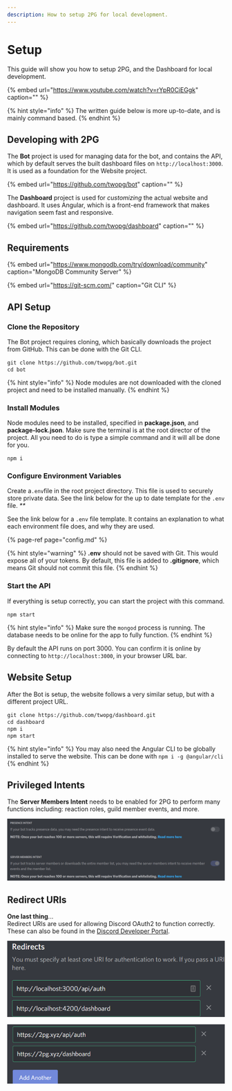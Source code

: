 ```yaml
---
description: How to setup 2PG for local development.
---
```


# Setup

This guide will show you how to setup 2PG, and the Dashboard for local development.

{% embed url="https://www.youtube.com/watch?v=rYpR0CiEGgk" caption="" %}

{% hint style="info" %}
The written guide below is more up-to-date, and is mainly command based.
{% endhint %}

## Developing with 2PG

The **Bot** project is used for managing data for the bot, and contains the API, which by default serves the built dashboard files on `http://localhost:3000`. It is used as a foundation for the Website project.

{% embed url="https://github.com/twopg/bot" caption="" %}

The **Dashboard** project is used for _customizing_ the actual website and dashboard. It uses Angular, which is a front-end framework that makes navigation seem fast and responsive.

{% embed url="https://github.com/twopg/dashboard" caption="" %}

## Requirements

{% embed url="https://www.mongodb.com/try/download/community" caption="MongoDB Community Server" %}

{% embed url="https://git-scm.com/" caption="Git CLI" %}

## API Setup

### Clone the Repository

The Bot project requires cloning, which basically downloads the project from GitHub. This can be done with the Git CLI.

```text
git clone https://github.com/twopg/bot.git
cd bot
```

{% hint style="info" %}
Node modules are not downloaded with the cloned project and need to be installed manually.
{% endhint %}

### Install Modules

Node modules need to be installed, specified in **package.json**, and **package-lock.json**. Make sure the terminal is at the root director of the project. All you need to do is type a simple command and it will all be done for you.

```text
npm i
```

### Configure Environment Variables

Create a`.env`file in the root project directory. This file is used to securely store private data. See the link below for the up to date template for the `.env` file. _\*\*_

See the link below for a `.env` file template. It contains an explanation to what each environment file does, and why they are used.

{% page-ref page="config.md" %}

{% hint style="warning" %}
**.env** should not be saved with Git. This would expose all of your tokens. By default, this file is added to **.gitignore**, which means Git should not commit this file.
{% endhint %}

### Start the API

If everything is setup correctly, you can start the project with this command.

```text
npm start
```

{% hint style="info" %}
Make sure the `mongod` process is running. The database needs to be online for the app to fully function.
{% endhint %}

By default the API runs on port 3000. You can confirm it is online by connecting to `http://localhost:3000`, in your browser URL bar.

## Website Setup

After the Bot is setup, the website follows a very similar setup, but with a different project URL.

```text
git clone https://github.com/twopg/dashboard.git
cd dashboard
npm i
npm start
```

{% hint style="info" %}
You may also need the Angular CLI to be globally installed to serve the website. This can be done with `npm i -g @angular/cli`
{% endhint %}

## Privileged Intents

The **Server Members Intent** needs to be enabled for 2PG to perform many functions including: reaction roles, guild member events, and more.

![Intents that 2PG uses](../../../.gitbook/assets/image%20%2813%29.png)

## Redirect URIs

**One last thing**...  
Redirect URIs are used for allowing Discord OAuth2 to function correctly. These can also be found in the [Discord Developer Portal](https://discord.com/developers).

![Redirect URIs for Local Development](../../../.gitbook/assets/image%20%2825%29.png)

![Redirect URIs that 2PG.xyz Uses](../../../.gitbook/assets/image%20%284%29.png)

